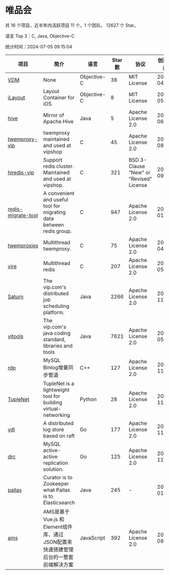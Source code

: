# 唯品会

共 16 个项目，近半年内活跃项目 11 个，1 个团队， 12627 个 Star。

语言 Top 3：C, Java, Objective-C

统计时间：2024-07-05 09:15:04

| 项目 | 简介 | 语言 | Star 数 | 协议 | 创建时间 | 最后更新时间 |
| --- | --- | --- | --- | --- | --- | --- |
| [VDM](https://github.com/vipshop/VDM) | None | Objective-C | 38 | MIT License | 2014-04-03 | 2023-02-25 |
| [iLayout](https://github.com/vipshop/iLayout) | Layout Container for iOS | Objective-C | 8 | MIT License | 2014-05-13 | 2023-01-28 |
| [hive](https://github.com/vipshop/hive) | Mirror of Apache Hive | Java | 5 | Apache License 2.0 | 2014-06-26 | 2023-01-28 |
| [twemproxy-vip](https://github.com/vipshop/twemproxy-vip) | twemproxy maintained and used at vipshop | C | 45 | Apache License 2.0 | 2015-08-17 | 2024-01-24 |
| [hiredis-vip](https://github.com/vipshop/hiredis-vip) | Support redis cluster.  Maintained and used at vipshop. | C | 321 | BSD 3-Clause "New" or "Revised" License | 2015-09-30 | 2024-05-15 |
| [redis-migrate-tool](https://github.com/vipshop/redis-migrate-tool) | A convenient and useful tool for migrating data between redis group. | C | 947 | Apache License 2.0 | 2016-01-17 | 2024-07-01 |
| [twemproxies](https://github.com/vipshop/twemproxies) | Multithread twemproxy. | C | 75 | Apache License 2.0 | 2016-04-17 | 2023-12-11 |
| [vire](https://github.com/vipshop/vire) | Multithread redis | C | 207 | Apache License 2.0 | 2016-05-26 | 2024-06-25 |
| [Saturn](https://github.com/vipshop/Saturn) | The vip.com's distributed job scheduling platform. | Java | 2266 | Apache License 2.0 | 2016-11-30 | 2024-06-20 |
| [vjtools](https://github.com/vipshop/vjtools) | The vip.com's java coding standard, libraries and tools | Java | 7621 | Apache License 2.0 | 2018-05-29 | 2024-07-05 |
| [rdp](https://github.com/vipshop/rdp) | MySQL Binlog增量同步管道 | C++ | 127 | Apache License 2.0 | 2018-11-23 | 2023-11-12 |
| [TupleNet](https://github.com/vipshop/TupleNet) | TupleNet is a lightweight tool for building virtual-networking | Python | 28 | Apache License 2.0 | 2018-11-23 | 2024-06-19 |
| [vdl](https://github.com/vipshop/vdl) | A distributed log store based on raft | Go | 177 | Apache License 2.0 | 2018-11-23 | 2024-05-23 |
| [drc](https://github.com/vipshop/drc) | MySQL active-active replication solution. | Go | 125 | Apache License 2.0 | 2018-11-28 | 2024-07-04 |
| [pallas](https://github.com/vipshop/pallas) | Curator is to Zookeeper what Pallas is to Elasticsearch | Java | 245 | - | 2019-01-18 | 2024-05-22 |
| [ams](https://github.com/vipshop/ams) | AMS是基于 Vue.js 和 Element组件库、通过JSON配置来快速搭建管理后台的一整套前端解决方案 | JavaScript | 392 | Apache License 2.0 | 2019-08-06 | 2024-07-01 |
